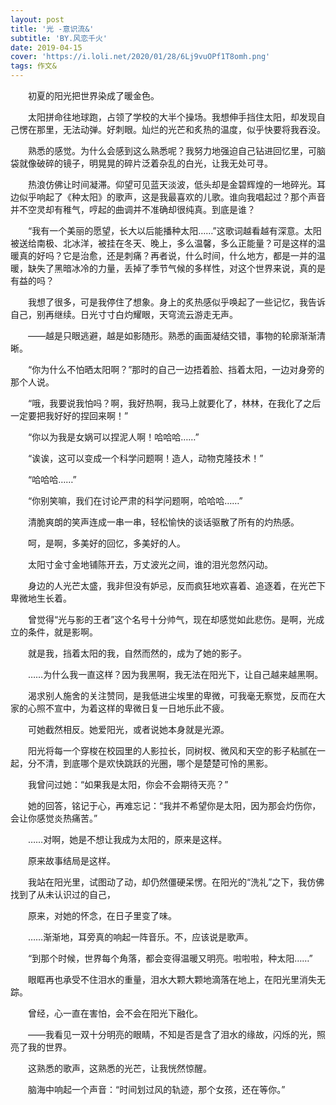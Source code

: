 ```yaml
---
layout: post
title: '光 -意识流&'
subtitle: 'BY.风恋千火'
date: 2019-04-15
cover: 'https://i.loli.net/2020/01/28/6Lj9vuOPf1T8omh.png'
tags: 作文&
---
```




　　初夏的阳光把世界染成了暖金色。

　　太阳拼命往地球跑，占领了学校的大半个操场。我想伸手挡住太阳，却发现自己愣在那里，无法动弹。好刺眼。灿烂的光芒和炙热的温度，似乎快要将我吞没。

　　熟悉的感觉。为什么会感到这么熟悉呢？我努力地强迫自己钻进回忆里，可脑袋就像破碎的镜子，明晃晃的碎片泛着杂乱的白光，让我无处可寻。

　　热浪仿佛让时间凝滞。仰望可见蓝天淡波，低头却是金碧辉煌的一地碎光。耳边似乎响起了《种太阳》的歌声，这是我最喜欢的儿歌。谁向我唱起过？那个声音并不空灵却有稚气，哼起的曲调并不准确却很纯真。到底是谁？

　　“我有一个美丽的愿望，长大以后能播种太阳……”这歌词越看越有深意。太阳被送给南极、北冰洋，被挂在冬天、晚上，多么温馨，多么正能量？可是这样的温暖真的好吗？它是治愈，还是刺痛？再者说，什么时间，什么地方，都是一并的温暖，缺失了黑暗冰冷的力量，丢掉了季节气候的多样性，对这个世界来说，真的是有益的吗？

　　我想了很多，可是我停住了想象。身上的炙热感似乎唤起了一些记忆，我告诉自己，别再继续。日光寸寸白灼耀眼，天穹流云游走无声。

　　——越是只眼逃避，越是如影随形。熟悉的画面凝结交错，事物的轮廓渐渐清晰。

　　“你为什么不怕晒太阳啊？”那时的自己一边捂着脸、挡着太阳，一边对身旁的那个人说。

　　“哦，我要说我怕吗？啊，我好热啊，我马上就要化了，林林，在我化了之后一定要把我好好的捏回来啊！”

　　“你以为我是女娲可以捏泥人啊！哈哈哈……”

　　“诶诶，这可以变成一个科学问题啊！造人，动物克隆技术！”

　　“哈哈哈……”

　　“你别笑嘛，我们在讨论严肃的科学问题啊，哈哈哈……”

　　清脆爽朗的笑声连成一串一串，轻松愉快的谈话驱散了所有的灼热感。

　　呵，是啊，多美好的回忆，多美好的人。

　　太阳寸金寸金地铺陈开去，万丈波光之间，谁的泪光忽然闪动。

　　身边的人光芒太盛，我非但没有妒忌，反而疯狂地欢喜着、追逐着，在光芒下卑微地生长着。

　　曾觉得“光与影的王者”这个名号十分帅气，现在却感觉如此悲伤。是啊，光成立的条件，就是影啊。

　　就是我，挡着太阳的我，自然而然的，成为了她的影子。

　　……为什么我一直这样？因为我黑啊，我无法在阳光下，让自己越来越黑啊。

　　渴求别人施舍的关注赞同，是我低进尘埃里的卑微，可我毫无察觉，反而在大家的心照不宣中，为着这样的卑微日复一日地乐此不疲。

　　可她截然相反。她爱阳光，或者说她本身就是光源。

　　阳光将每一个穿梭在校园里的人影拉长，同树杈、微风和天空的影子粘腻在一起，分不清，到底哪个是欢快跳跃的光圈，哪个是楚楚可怜的黑影。

　　我曾问过她：“如果我是太阳，你会不会期待天亮？”

　　她的回答，铭记于心，再难忘记：“我并不希望你是太阳，因为那会灼伤你，会让你感觉炎热痛苦。”

　　……对啊，她是不想让我成为太阳的，原来是这样。

　　原来故事结局是这样。

　　我站在阳光里，试图动了动，却仍然僵硬呆愣。在阳光的“洗礼”之下，我仿佛找到了从未认识过的自己，

　　原来，对她的怀念，在日子里变了味。

　　……渐渐地，耳旁真的响起一阵音乐。不，应该说是歌声。

　　“到那个时候，世界每个角落，都会变得温暖又明亮。啦啦啦，种太阳……”

　　眼眶再也承受不住泪水的重量，泪水大颗大颗地滴落在地上，在阳光里消失无踪。

　　曾经，心一直在害怕，会不会在阳光下融化。

　　——我看见一双十分明亮的眼睛，不知是否是含了泪水的缘故，闪烁的光，照亮了我的世界。

　　这熟悉的歌声，这熟悉的光芒，让我恍然惊醒。

　　脑海中响起一个声音：“时间划过风的轨迹，那个女孩，还在等你。”